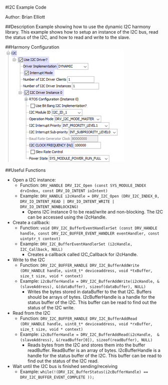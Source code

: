 #I2C Example Code

Author: Brian Elliott

##Description
Example showing how to use the dynamic I2C harmony library. This example shows how to setup an instance of the I2C bus, read the status of the I2C, and how to read and write to the slave. 

##Harmony Configuration
![Harmony Configuration](I2C.Harmony.Configuration.PNG)

##Useful Functions
- Open a I2C instance:
  - Function: `DRV_HANDLE DRV_I2C_Open (const SYS_MODULE_INDEX drvIndex, const DRV_IO_INTENT ioIntent)`
  - Example: `DRV_HANDLE i2cHandle = DRV_I2C_Open (DRV_I2C_INDEX_0, DRV_IO_INTENT_READ | DRV_IO_INTENT_WRITE | DRV_IO_INTENT_NONBLOCKING)`
    - Opens I2C instance 0 to be read/write and non-blocking. The I2C can be accessed using the i2cHandle.
- Create a callback:
  - Function: `void DRV_I2C_BufferEventHandlerSet (const DRV_HANDLE handle, const DRV_I2C_BUFFER_EVENT_HANDLER eventHandler, const uintptr_t context)`
  - Example: `DRV_I2C_BufferEventHandlerSet (i2cHandle, I2C_Callback, NULL)` 
    - Creates a callback called I2C_Callback for i2cHandle.
- Write to the I2C
  - Function: `DRV_I2C_BUFFER_HANDLE DRV_I2C_BufferAddWrite (DRV_HANDLE handle, uint8_t* deviceaddress, void *txBuffer, size_t size, void * context)`
  - Example: `i2cBufferHandle = DRV_I2C_BufferAddWrite(i2cHandle, &(slaveAddress), &(dataBuffer), sizeof(dataBuffer), NULL)`
    - Writes the bytes stored in dataBuffer to the that I2C. Buffers should be arrays of bytes. I2cBufferHandle is a handle for the status buffer of the I2C. This buffer can be read to find out the status of the I2C write. 
- Read from the I2C
  - Function: `DRV_I2C_BUFFER_HANDLE DRV_I2C_BufferAddRead (DRV_HANDLE handle, uint8_t* deviceaddress, void *rxBuffer, size_t size, void * context)`
  - Example: `i2cBufferHandle = DRV_I2C_BufferAddRead(i2cHandle,  &(slaveAddress), &(readBuffer[0]), sizeof(readBuffer), NULL)`
    - Reads bytes from the I2C and stores them into the buffer readBuffer. ReadBuffer is an array of bytes. I2cBufferHandle is a handle for the status buffer of the I2C. This buffer can be read to find out the status of the I2C read.
- Wait until the I2C bus is finished sending/receiving
  - Example: `while(!(DRV_I2C_BufferStatus(i2cBufferHandle) == DRV_I2C_BUFFER_EVENT_COMPLETE ));`
